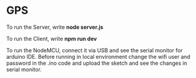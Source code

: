 # GPS

To run the Server, write **node server.js**

To run the Client, write **npm run dev**

To run the NodeMCU, connect it via USB and see the serial monitor for arduino IDE. Before running in local environment change the wifi user and password in the .ino code and upload the sketch and see the changes in serial monitor.
